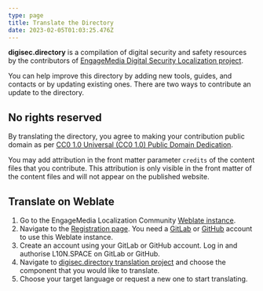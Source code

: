 ```yaml
---
type: page
title: Translate the Directory
date: 2023-02-05T01:03:25.476Z
---
```

**digisec.directory** is a compilation of digital security and safety resources by the contributors of [EngageMedia Digital Security Localization project](https://engagemedia.org/projects/localization/). 

Y﻿ou can help improve this directory by adding new tools, guides, and contacts or by updating existing ones. There are two ways to contribute an update to the directory.

## N﻿o rights reserved[](https://digisec.directory/update/#no-rights-reserved "Anchor to: N﻿o rights reserved")

By translating the directory, you agree to making your contribution public domain as per [CC0 1.0 Universal (CC0 1.0) Public Domain Dedication](https://creativecommons.org/publicdomain/zero/1.0/).

You may add attribution in the front matter parameter `credits` of the content files that you contribute. This attribution is only visible in the front matter of the content files and will not appear on the published website.

## Translate on Weblate

1. G﻿o to the EngageMedia Localization Community [Weblate instance](https://l10n.space/). 
2. Navigate to the [Registration page](https://l10n.space/accounts/register/). You need a [GitLab](https://gitlab.com/users/sign_up) or [GitHub](https://github.com/signup) account to use this Weblate instance.
3. Create an account using your GitLab or GitHub account. Log in and authorise L10N.SPACE on GitLab or GitHub.
4. N﻿avigate to [digisec.directory translation project](https://l10n.space/projects/digisecdirectory/) and choose the component that you would like to translate.
5. C﻿hoose your target language or request a new one to start translating.